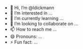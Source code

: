 - 👋 Hi, I’m @ldickmann
- 👀 I’m interested in ...
- 🌱 I’m currently learning ...
- 💞️ I’m looking to collaborate on ...
- 📫 How to reach me ...
- 😄 Pronouns: ...
- ⚡ Fun fact: ...

<!---
ldickmann/ldickmann is a ✨ special ✨ repository because its `README.md` (this file) appears on your GitHub profile.
You can click the Preview link to take a look at your changes.
--->
